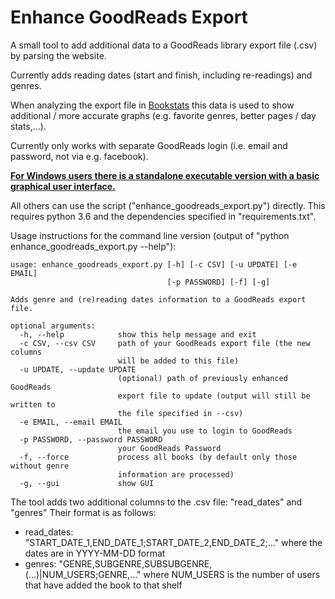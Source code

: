 # Enhance GoodReads Export

A small tool to add additional data to a GoodReads library export file (.csv) by parsing the website.

Currently adds reading dates (start and finish, including re-readings) and genres.

When analyzing the export file in [Bookstats](https://almoturg.com/bookstats/) this data is used to show
additional / more accurate graphs (e.g. favorite genres, better pages / day stats,...).

Currently only works with separate GoodReads login (i.e. email and password, not via e.g. facebook).

**[For Windows users there is a standalone executable version with a basic graphical user interface.](https://github.com/PaulKlinger/Enhance-GoodReads-Export/releases/download/v0.3/enhance_goodreads_export_gui.exe)**

All others can use the script ("enhance_goodreads_export.py") directly. This requires python 3.6 and the
dependencies specified in "requirements.txt".

Usage instructions for the command line version (output of "python enhance_goodreads_export.py --help"):

```commandline
usage: enhance_goodreads_export.py [-h] [-c CSV] [-u UPDATE] [-e EMAIL]
                                   [-p PASSWORD] [-f] [-g]

Adds genre and (re)reading dates information to a GoodReads export file.

optional arguments:
  -h, --help            show this help message and exit
  -c CSV, --csv CSV     path of your GoodReads export file (the new columns
                        will be added to this file)
  -u UPDATE, --update UPDATE
                        (optional) path of previously enhanced GoodReads
                        export file to update (output will still be written to
                        the file specified in --csv)
  -e EMAIL, --email EMAIL
                        the email you use to login to GoodReads
  -p PASSWORD, --password PASSWORD
                        your GoodReads Password
  -f, --force           process all books (by default only those without genre
                        information are processed)
  -g, --gui             show GUI
```

The tool adds two additional columns to the .csv file: "read_dates" and "genres"
Their format is as follows:

* read_dates: "START_DATE_1,END_DATE_1;START_DATE_2,END_DATE_2;..." where the dates are in YYYY-MM-DD format
* genres: "GENRE,SUBGENRE,SUBSUBGENRE,(...)|NUM_USERS;GENRE,..." where NUM_USERS is the number of users that have
added the book to that shelf